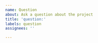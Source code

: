 ```yaml
---
name: Question
about: Ask a question about the project
title: 'question:'
labels: question
assignees: ''

---
```


